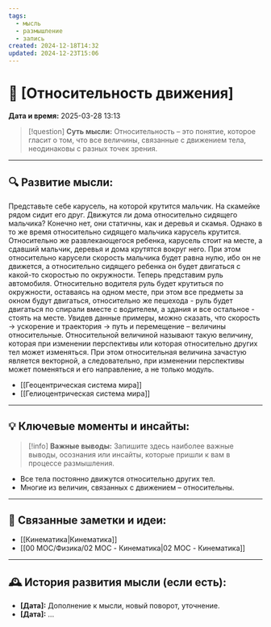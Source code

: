 ```yaml
---
tags:
  - мысль
  - размышление
  - запись
created: 2024-12-18T14:32
updated: 2024-12-23T15:06
---
```


# 💭  [Относительность движения]

**Дата и время:** 2025-03-28 13:13

> [!question] **Суть мысли:**
> Относительность – это понятие, которое гласит о том, что все величины, связанные с движением тела, неодинаковы с разных точек зрения.

---

## 🔍 Развитие мысли:

Представьте себе карусель, на которой крутится мальчик. На скамейке рядом сидит его друг. Движутся ли дома относительно сидящего мальчика? Конечно нет, они статичны, как и деревья и скамья. Однако в то же время относительно сидящего мальчика карусель крутится. Относительно же развлекающегося ребенка, карусель стоит на месте, а сдавший мальчик, деревья и дома крутятся вокруг него. При этом относительно карусели скорость мальчика будет равна нулю, ибо он не движется, а относительно сидящего ребенка он будет двигаться с какой-то скоростью по окружности.
Теперь представим руль автомобиля. Относительно водителя руль будет крутиться по окружности, оставаясь на одном месте, при этом все предметы за окном будут двигаться, относительно же пешехода - руль будет двигаться по спирали вместе с водителем, а здания и все остальное - стоять на месте.
Увидев данные примеры, можно сказать, что скорость $\to$ ускорение и траектория $\to$ путь и перемещение – величины относительные.
Относительной величиной называют такую величину, которая при изменении перспективы или которая относительно других тел может изменяться. При этом относительная величина зачастую является векторной, а следовательно, при изменении перспективы может поменяться и его направление, а не только модуль. 

- [[Геоцентрическая система мира]]
- [[Гелиоцентрическая система мира]]

---

## 💡 Ключевые моменты и инсайты:

> [!info] **Важные выводы:**
> Запишите здесь наиболее важные выводы, осознания или инсайты, которые пришли к вам в процессе размышления.

- Все тела постоянно движутся относительно других тел.
- Многие из величин, связанных с движением – относительны.

- - -

## 🔄 Связанные заметки и идеи:

- [[Кинематика|Кинематика]]
- [[00 MOC/Физика/02 MOC - Кинематика|02 MOC - Кинематика]]

---

## 🕰️ История развития мысли (если есть):

* **[Дата]:**  Дополнение к мысли, новый поворот, уточнение.
* **[Дата]:**  ...